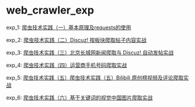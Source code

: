# web_crawler_exp

exp_1: [爬虫技术实践（一）基本原理及requests的使用](https://oxsec.com/p/16)

exp_2: [爬虫技术实践（二）Discuz! 按板块爬取帖子内容实战](https://oxsec.com/p/17)

exp_3: [爬虫技术实践（三）北京长城网新闻爬取与 Discuz! 自动发帖实战](https://oxsec.com/p/18)

exp_4: [爬虫技术实践（四）运营商手机号码爬取实战](https://oxsec.com/p/19)

exp_5: [爬虫技术实践（五）爬虫技术实践（五）Bilibili 原创榜视频及评论爬取实战](https://oxsec.com/p/20)

exp_6: [爬虫技术实践（六）基于关键词的视觉中国图片爬取实战](https://oxsec.com/p/21)



